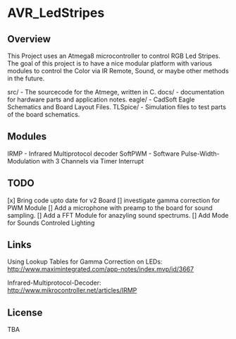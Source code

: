 AVR_LedStripes
==============

Overview
-------
This Project uses an Atmega8 microcontroller to control RGB Led Stripes. The goal of this project is to have a nice modular platform with various modules to control the Color via IR Remote, Sound, or maybe other methods in the future.

src/ - The sourcecode for the Atmege, written in C.
docs/ - documentation for hardware parts and application notes.
eagle/ - CadSoft Eagle Schematics and Board Layout Files.
TLSpice/ - Simulation files to test parts of the board schematics.

Modules
-------
IRMP - Infrared Multiprotocol decoder
SoftPWM - Software Pulse-Width-Modulation with 3 Channels via Timer Interrupt

TODO
-------
[x] Bring code upto date for v2 Board
[] investigate gamma correction for PWM Module
[] Add a microphone with preamp to the board for sound sampling.
[] Add a FFT Module for anazyling sound spectrums.
[] Add Mode for Sounds Controled Lighting

Links
-------
Using Lookup Tables for Gamma Correction on LEDs: http://www.maximintegrated.com/app-notes/index.mvp/id/3667

Infrared-Multiprotocol-Decoder: http://www.mikrocontroller.net/articles/IRMP

License
-------
TBA
